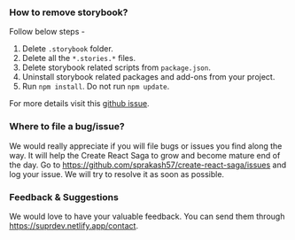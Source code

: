 ### How to remove storybook?

Follow below steps -
1. Delete `.storybook` folder.
2. Delete all the `*.stories.*` files.
3. Delete storybook related scripts from `package.json`.
4. Uninstall storybook related packages and add-ons from your project.
5. Run `npm install`. Do not run `npm update`.

For more details visit this <a href="https://github.com/storybookjs/storybook/issues/979" target="_blank">github issue</a>.

### Where to file a bug/issue?

We would really appreciate if you will file bugs or issues you find along the way. It will help the Create React Saga to grow and become mature end of the day. Go to https://github.com/sprakash57/create-react-saga/issues and log your issue. We will try to resolve it as soon as possible.

### Feedback & Suggestions

We would love to have your valuable feedback. You can send them through https://suprdev.netlify.app/contact.